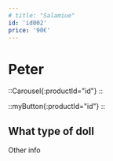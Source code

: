 ```yaml
---
# title: "Salamiue"
id: 'id002'
price: '90€'
---
```


# Peter

::Carousel{:productId="id"}
::

::myButton{:productId="id"}
::

## What type of doll

Other info